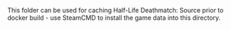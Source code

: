 This folder can be used for caching Half-Life Deathmatch: Source prior to docker build - use SteamCMD to install the game data into this directory.
